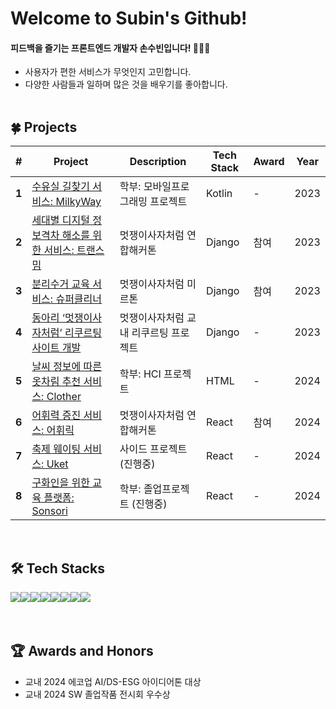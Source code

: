 # Welcome to Subin's Github!
#### 피드백을 즐기는 프론트엔드 개발자 손수빈입니다! 👩🏻‍💻
- 사용자가 편한 서비스가 무엇인지 고민합니다.
- 다양한 사람들과 일하며 많은 것을 배우기를 좋아합니다.
<br/><br/>

## 🍀 Projects
|  #  | Project | Description | Tech Stack | Award | Year |
| --- | ------- | ----------- | ---------- | ----- | ---- |
| **1** | [수유실 길찾기 서비스: MilkyWay](https://github.com/SonSuBin129/MilkyWay) | 학부: 모바일프로그래밍 프로젝트 | Kotlin | - | 2023 |
| **2** | [세대별 디지털 정보격차 해소를 위한 서비스: 트랜스밈](https://github.com/SonSuBin129/TransMeme) | 멋쟁이사자처럼 연합해커톤 | Django | 참여 | 2023 |
| **3** | [분리수거 교육 서비스: 슈퍼클리너](https://github.com/SonSuBin129/server) | 멋쟁이사자처럼 미르톤 | Django | 참여 | 2023 |
| **4** | [동아리 ‘멋쟁이사자처럼’ 리쿠르팅 사이트 개발](https://github.com/SonSuBin129/RecruitPage) | 멋쟁이사자처럼 교내 리쿠르팅 프로젝트 | Django | - | 2023 |
| **5** | [날씨 정보에 따른 옷차림 추천 서비스: Clother](https://github.com/SonSuBin129/Clother-FE) | 학부: HCI 프로젝트 | HTML | - | 2024 |
| **6** | [어휘력 증진 서비스: 어휘릭](https://github.com/SonSuBin129/Eohwirik) | 멋쟁이사자처럼 연합해커톤 | React | 참여 | 2024 |
| **7** | [축제 웨이팅 서비스: Uket](https://github.com/DCNJ-Uket) | 사이드 프로젝트 (진행중) | React | - | 2024 |
| **8** | [구화인을 위한 교육 플랫폼: Sonsori](https://github.com/MechaLions) | 학부: 졸업프로젝트 (진행중) | React | - | 2024 |

<br/>

## 🛠️ Tech Stacks 
<div style="display:flex; flex-direction:row;">
    <img src="https://img.shields.io/badge/Python-3776AB?style=flat&logo=python&logoColor=white">
    <img src="https://img.shields.io/badge/Django-3776AB?style=flat&logo=django&logoColor=white">
    <br/>
    <img src="https://img.shields.io/badge/Kotlin-7F52FF?style=flat&logo=kotlin&logoColor=white">
    <img src="https://img.shields.io/badge/HTML-E34F26?style=flat&logo=html5&logoColor=white">
    <img src="https://img.shields.io/badge/CSS-1572B6?style=flat&logo=css3&logoColor=white">
    <img src="https://img.shields.io/badge/JavaScript-F7DF1E?style=flat&logo=javascript&logoColor=white">
    <img src="https://img.shields.io/badge/Typescript-3178C6?style=flat&logo=Typescript&logoColor=white"/>
    <img src="https://img.shields.io/badge/React-61DAFB?style=flat&logo=react&logoColor=white">
</div>
<br/><br/>

## 🏆 Awards and Honors
- 교내 2024 에코업 AI/DS-ESG 아이디어톤 대상
- 교내 2024 SW 졸업작품 전시회 우수상
